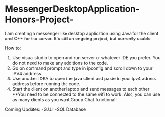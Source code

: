 # MessengerDesktopApplication-Honors-Project-
I am creating a messenger like desktop application using Java for the client and C++ for the server. 
It's still an ongoing project, but currently usable

How to:
1) Use visual studio to open and run server or whatever IDE you prefer. You do not need to make any additions to the code.
2) Go on command prompt and type in ipconfig and scroll down to your IPV4 addrress.
2) Use another IDEA to open the java client and paste in your ipv4 adress address before running the code.
3) Start the client on another laptop and send messages to each other
**You need to be connected to the same wifi to work. Also, you can use as many clients as you want.Group Chat functional!

Coming Updates:
-G.U.I
-SQL Database
